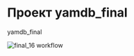 # Проект yamdb_final
yamdb_final

![final_16 workflow](https://github.com/anotherUser2/yamdb_final/actions/workflows/yamdb_workflow.yml/badge.svg)